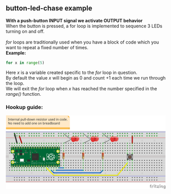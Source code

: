 ## button-led-chase example
**With a push-button INPUT signal we activate OUTPUT behavior** <br />
When the button is pressed, a for loop is implemented to sequence 3 LEDs turning on and off. <br />
<br />
_for_ loops are traditionally used when you have a block of code which you want to repeat a fixed number of times.<br />
__Example:__

```python
for x in range(5)
```

Here _x_ is a variable created specific to the _for_ loop in question.<br />
By default the value _x_ will begin as 0 and count +1 each time we run through the loop.<br />
We will exit the _for_ loop when _x_ has reached the number specified in the _range()_ function.

### Hookup guide:

![schematic](button-led-chase.png)

